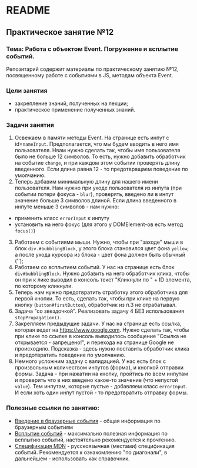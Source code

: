 # README

## Практическое занятие №12

### Тема: Работа с объектом Event. Погружение и всплытие событий.

Репозитарий содержит материалы по практическому занятию №12, посвященному работе с событиями в JS, методам объекта Event.

### Цели занятия
- закрепление знаний, полученных на лекции;
- практическое применение полученных знаний.

### Задачи занятия
1. Освежаем в памяти методы Event. На странице есть инпут с id=`nameInput`. Предполагается, что мы будем вводить в него имя пользователя. Нвам нужно сделать так, чтобы имя пользователя было не больше 12 символов. То есть, нужно добавить обработчик на событие `change`, и при каждом этом событии проверять длину введенного. Если длина равна 12 - то предотвращаем поведение по умолчанию.
2. Теперь добавим минимальную длину для нашего имени пользователя. Нам нужно при уходе пользователя из инпута (при событии потери фокуса - `blur`), проверять, введено ли в инпут значение больше 3 символов длиной. Если длина введенного в инпуте меньше 3 символов - нам нужно:
 - применить класс `errorInput` к инпуту
 - установить на него фокус (для этого у DOMElement-ов есть метод `focus()`)
3. Работаем с событиями мыши. Нужно, чтобы при "заходе" мыши в блок `div.#bubblingBlock`, у этого блока становился цвет фона `yellow`, а после ухода курсора из блока - цвет фона должен быть обычный ('');
4. Работаем со всплытием событий. У нас на странице есть блок `div#bubblingBlock`. Нужно добавить на него обработчик клика, чтобы он при к  лике выводил в консоль текст "Кликнули по " + ID элемента, по которому кликнули.
5. Теперь нам нужно предотвратить отработку этого обработчика для первой кнопки. То есть, сделать так, чтобы при клике на первую кнопку (`button#firstButton`), обработчик из п.3 не отрабатывал.
6. Задача "со звездочкой". Реализовать задачу 4 БЕЗ использования `stopPropagation()`.
7. Закрепляем предыдущие задачи. У нас на странице есть ссылка, которая ведет на https://www.google.com. Нужно сделать так, чтобы при клике по ссылке в консоль выводилось сообщение "Ссылка не открывается - запрещено!", и перехода на странице Google не происходило. Подсказка - здесь нужно поставить обработчик клика и предотвратить поведение по умолчанию.
8. Немного усложним задачу с валидацией. У нас есть блок с произвольным количеством инпутов (форма), и кнопкой отправки формы. Задача - при нажатии на кнопку, пройтись по всем инпутам и проверить что в них введено какое-то значение (что непустой `value`). Тем инпутам, которые пустые - добавляем класс `errorInput`. И если хоть один инпут
пустой - то предотвратить отправку формы.

### Полезные ссылки по занятию:
 - [Введение в браузерные события](https://learn.javascript.ru/introduction-browser-events#event-object) - общая информация по браузерным событиям
 - [Всплытие событий](https://learn.javascript.ru/bubbling-and-capturing) - максимально полезная информация по всплытию событий, настоятельно рекомендуется к прочтению.
 - [Спецификация MDN](https://developer.mozilla.org/ru/docs/Web/API/Event) - русскоязычная (местами) спецификация событий. Рекомендуется к ознакомлению "по диагонали", в дальнейшем - использовать как справочник.